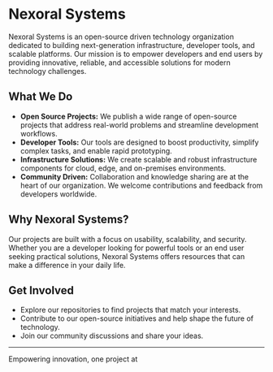 # Nexoral Systems

Nexoral Systems is an open-source driven technology organization dedicated to building next-generation infrastructure, developer tools, and scalable platforms. Our mission is to empower developers and end users by providing innovative, reliable, and accessible solutions for modern technology challenges.

## What We Do

- **Open Source Projects:** We publish a wide range of open-source projects that address real-world problems and streamline development workflows.
- **Developer Tools:** Our tools are designed to boost productivity, simplify complex tasks, and enable rapid prototyping.
- **Infrastructure Solutions:** We create scalable and robust infrastructure components for cloud, edge, and on-premises environments.
- **Community Driven:** Collaboration and knowledge sharing are at the heart of our organization. We welcome contributions and feedback from developers worldwide.

## Why Nexoral Systems?

Our projects are built with a focus on usability, scalability, and security. Whether you are a developer looking for powerful tools or an end user seeking practical solutions, Nexoral Systems offers resources that can make a difference in your daily life.

## Get Involved

- Explore our repositories to find projects that match your interests.
- Contribute to our open-source initiatives and help shape the future of technology.
- Join our community discussions and share your ideas.

---

Empowering innovation, one project at
